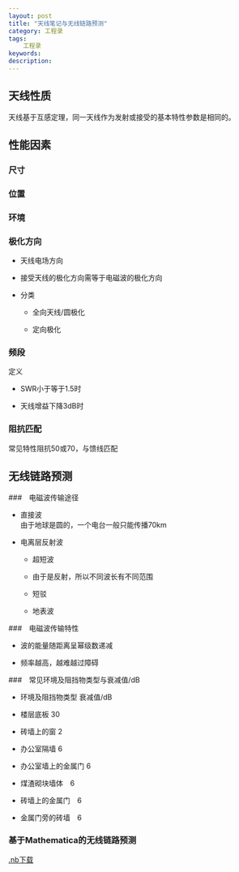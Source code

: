 ```yaml
---
layout: post
title: "天线笔记与无线链路预测"
category: 工程录
tags: 
    工程录
keywords: 
description: 
---
```





## 天线性质
天线基于互感定理，同一天线作为发射或接受的基本特性参数是相同的。

## 性能因素

### 尺寸

### 位置

### 环境

### 极化方向

* 天线电场方向

* 接受天线的极化方向需等于电磁波的极化方向

* 分类

    * 全向天线/圆极化

    * 定向极化

### 频段
定义

* SWR小于等于1.5时

* 天线增益下降3dB时

### 阻抗匹配
常见特性阻抗50或70，与馈线匹配


## 无线链路预测

###　电磁波传输途径

* 直接波  
由于地球是圆的，一个电台一般只能传播70km

* 电离层反射波

    * 超短波

    * 由于是反射，所以不同波长有不同范围

    * 短驳

    * 地表波

###　电磁波传输特性
* 波的能量随距离呈幂级数递减

* 频率越高，越难越过障碍


###　常见环境及阻挡物类型与衰减值/dB

* 环境及阻挡物类型 衰减值/dB

* 楼层底板 30

* 砖墙上的窗 2

* 办公室隔墙 6

* 办公室墙上的金属门 6

* 煤渣砌块墙体　6

* 砖墙上的金属门　6

* 金属门旁的砖墙　6


### 基于Mathematica的无线链路预测
[.nb下载]({{site.zhehua.files}}/无线链路距离预测.nb)


<script type="text/javascript" src="http://www.wolfram.com/cdf-player/plugin/v2.1/cdfplugin.js"></script>
<script type="text/javascript">
var cdf = new cdfplugin();
cdf.setDefaultContent('<a href="http://www.wolfram.com/cdf-player/"><img  src="{{site.zhehua.files}}/无线链路距离预测.png"></a>');
cdf.embed('{{site.zhehua.files}}/无线链路距离预测.cdf', 460, 574);
</script>

